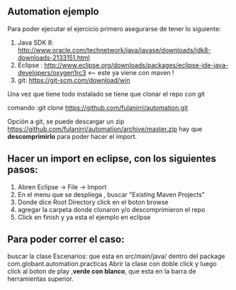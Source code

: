 ## Automation ejemplo
Para poder ejecutar el ejercicio primero asegurarse de tener lo siguiente:

1. Java SDK 8: http://www.oracle.com/technetwork/java/javase/downloads/jdk8-downloads-2133151.html
2. Eclipse : http://www.eclipse.org/downloads/packages/eclipse-ide-java-developers/oxygen1rc3 <-- este ya viene con maven !
3. git: https://git-scm.com/download/win

Una vez que tiene todo instalado se tiene que clonar el repo con git

comando :git clone https://github.com/fulanirri/automation.git

Opción a git, se puede descargar un zip https://github.com/fulanirri/automation/archive/master.zip
hay que **descomprimirlo** para poder hacer el import.

## Hacer un import en eclipse, con los siguientes pasos:
1. Abren Eclipse -> File -> Import
2. En el menu que se despliega , buscar "Existing Maven Projects"
3. Donde dice Root Directory click en el boton browse
4. agregar la carpeta donde clonaron y/o descomprimieron el repo
5. Click en finish y ya esta el ejemplo en eclipse

## Para poder correr el caso:
buscar la clase Escenarios: que esta en src/main/java/ dentro del package com.globant.automation.practicas
Abrir la clase con doble click y luego click al boton  de play ,**verde con blanco**, que esta en la barra de herramientas superior.

